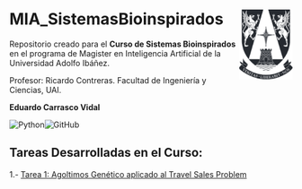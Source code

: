 # MIA_SistemasBioinspirados <img src="img/logo.png" align="right" width = "95px"/>
    
Repositorio creado para el **Curso de Sistemas Bioinspirados** en el programa de Magister en Inteligencia Artificial de la Universidad Adolfo Ibáñez.

Profesor: Ricardo Contreras. Facultad de Ingeniería y Ciencias, UAI.

**Eduardo Carrasco Vidal**
 
![Python](https://img.shields.io/badge/python-%2314354C.svg)![GitHub](https://img.shields.io/badge/github-%23121011.svg)

## Tareas Desarrolladas en el Curso:
1.- [Tarea 1: Agoltimos Genético aplicado al Travel Sales Problem](https://github.com/educarrascov/MIA_SistemasBioinspirados/blob/main/Tarea%201/Tarea1.ipynb)




